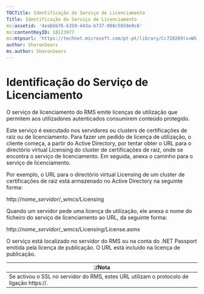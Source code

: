 ```yaml
---
TOCTitle: Identificação do Serviço de Licenciamento
Title: Identificação do Serviço de Licenciamento
ms:assetid: '4eabbb76-b359-443a-b737-098c5659e9c6'
ms:contentKeyID: 18123977
ms:mtpsurl: 'https://technet.microsoft.com/pt-pt/library/Cc720269(v=WS.10)'
author: SharonSears
ms.author: SharonSears
---
```


Identificação do Serviço de Licenciamento
=========================================

O serviço de licenciamento do RMS emite licenças de utilização que permitem aos utilizadores autenticados consumirem conteúdo protegido.

Este serviço é executado nos servidores ou clusters de certificações de raiz ou de licenciamento. Para fazer um pedido de licença de utilização, o cliente começa, a partir do Active Directory, por tentar obter o URL para o directório virtual Licensing do cluster de certificações de raiz, onde se encontra o serviço de licenciamento. Em seguida, anexa o caminho para o serviço de licenciamento.

Por exemplo, o URL para o directório virtual Licensing de um cluster de certificações de raiz está armazenado no Active Directory na seguinte forma:

http://*nome\_servidor*/\_wmcs/Licensing

Quando um servidor pede uma licença de utilização, ele anexa o nome do ficheiro do serviço de licenciamento ao URL, da seguinte forma:

http://*nome\_servidor*/\_wmcs/Licensing/License.asmx

O serviço está localizado no servidor do RMS ou na conta do .NET Passport emitida pela licença de publicação. O URL está incluído na licença de publicação.

| ![](/security-updates/images/Cc720269.note(WS.10).gif)Nota                    |
|------------------------------------------------------------------------------------------|
| Se activou o SSL no servidor do RMS, estes URL utilizam o protocolo de ligação https://. |
